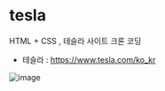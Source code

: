 # tesla
HTML + CSS , 테슬라 사이트 크론 코딩

+ 테슬라 : <https://www.tesla.com/ko_kr>

![image](https://user-images.githubusercontent.com/58140426/158756026-c7f720d8-7d29-4033-a284-b37817c5006b.png)
